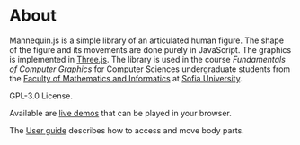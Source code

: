 # About

Mannequin.js is a simple library of an articulated human figure.
The shape of the figure and its movements are done purely in JavaScript.
The graphics is implemented in [Three.js](threejs.org). The library is
used in the course *Fundamentals of Computer Graphics*
for Computer Sciences undergraduate students from the
[Faculty of Mathematics and Informatics](https://www.fmi.uni-sofia.bg/en)
at [Sofia University](https://www.uni-sofia.bg/index.php/eng).

GPL-3.0 License.

Available are [live demos](../demos) that can be played
in your browser.

The [User guide](../docs) describes how to access and move body parts.